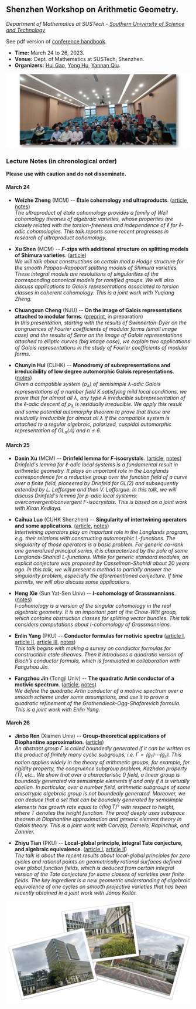<head>
    <script src="https://cdn.mathjax.org/mathjax/latest/MathJax.js?config=TeX-AMS-MML_HTMLorMML" type="text/javascript"></script>
    <script type="text/x-mathjax-config">
        MathJax.Hub.Config({
            tex2jax: {
            skipTags: ['script', 'noscript', 'style', 'textarea', 'pre'],
            inlineMath: [['$','$']]
            }
        });
    </script>
</head>


## Shenzhen Workshop on Arithmetic Geometry.

_Department of Mathematics at SUSTech - [Southern University of Science and Technology](https://math.sustech.edu.cn/conference/12651.html)_

See pdf version of [conference handbook](././handbook.pdf).

- **Time:** March 24 to 26, 2023.
- **Venue:** Dept. of Mathematics at SUSTech, Shenzhen.
- **Organizers:** [Hui Gao](https://huigaomath.github.io/), [Yong Hu](https://math.sustech.edu.cn/c/huyong?lang=en), [Yannan Qiu](https://math.sustech.edu.cn/c/qiuyannan?lang=en).

![group](././group.png)

### Lecture Notes (in chronological order)

**Please use with caution and do not disseminate.**

#### March 24

- **Weizhe Zheng** (MCM) -- **Étale cohomology and ultraproducts**. ([article](https://link.springer.com/article/10.1007/s00229-020-01234-x), [notes](././Zheng.pdf)) <br/>
_The ultraproduct of étale cohomology provides a family of Weil cohomology theories of algebraic varieties, whose properties are closely related with the torsion-freeness and independence of $\ell$ for $\ell$-adic cohomologies. This talk reports some recent progresses in research of ultraproduct cohomology._

- **Xu Shen** (MCM) -- **_F_-zips with additional structure on splitting models of Shimura varieties**. ([article](https://arxiv.org/abs/2212.13763)) <br/>
_We will talk about constructions on certain mod p Hodge structure for the smooth Pappas-Rapoport splitting models of Shimura varieties. These integral models are resolutions of singularities of the corresponding canonical models for ramified groups. We will also discuss applications to Galois representations associated to torsion classes in coherent cohomology. This is a joint work with Yuqiang Zheng._

- **Chuangxun Cheng** (NJU) -- **On the image of Galois representations attached to modular forms**. ([preprint](././Cheng.pdf), in preparation)  <br/>
_In this presentation, starting with the results of Swinnerton-Dyer on the congruences of Fourier coefficients of modular forms (small image case) and the results of Serre on the image of Galois representations attached to elliptic curves (big image case), we explain two applications of Galois representations in the study of Fourier coefficients of modular forms._

- **Chunyin Hui** (CUHK) -- **Monodromy of subrepresentations and irreducibility of low degree automorphic Galois representations**. ([notes](././Hui.pdf)) <br/>
_Given a compatible system $(\rho_{\lambda})$ of semisimple $\lambda$-adic Galois representations of a number field $K$ satisfying mild local conditions, we prove that for almost all $\lambda$, any type A irreducible subrepresentation of the $\ell$-adic descent of $\rho_{\lambda}$ is residually irreducible. We apply this result and some potential automorphy theorem to prove that those are residually irreducible for almost all $\lambda$ if the compatible system is attached to a regular algebraic, polarized, cuspidal automorphic representation of $\mathrm{GL}_{n}(\mathbb{A})$ and $n\leqslant 6$._

#### March 25

- **Daxin Xu** (MCM) -- **Drinfeld lemma for _F_-isocrystals**. ([article](https://arxiv.org/abs/2210.14872), [notes](././Xu.pdf)) <br/>
_Drinfeld's lemma for $\ell$-adic local systems is a fundamental result in arithmetic geometry. It plays an important role in the Langlands correspondence for a reductive group over the function field of a curve over a finite field, pioneered by Drinfeld for GL(2) and subsequently extended by L. Lafforgue and then V. Lafforgue. In this talk, we will discuss Drinfeld's lemma for p-adic local systems: overconvergent/convergent F-isocrystals. This is based on a joint work with Kiran Kedlaya._


- **Caihua Luo** (CUHK Shenzhen) -- **Singularity of intertwining operators and some applications**. ([article](https://arxiv.org/abs/2112.03531), [notes](././Luo.pdf)) <br/>
_Intertwining operators play an important role in the Langlands program, e.g. their relations with constructing automorphic L-functions. The singularity of those operators is a basic problem. For generic co-rank one generalized principal series, it is characterized by the pole of some Langlands-Shahidi L-functions. While for generic standard modules, an explicit conjecture was proposed by Casselman-Shahidi about 20 years ago. In this talk, we will present a method to partially answer the singularity problem, especially the aforementioned conjecture. If time permits, we will also discuss some applications._


- **Heng Xie** (Sun Yat-Sen Univ) -- **_I_-cohomology of Grassmannians**. ([notes](././Xie.pdf)) <br/>
_I-cohomology is a version of the singular cohomology in the real algebraic geometry. It is an important part of the Chow-Witt group, which contains obstruction classes for splitting vector bundles. This talk considers computations about I-cohomology of Grassmannians._

- **Enlin Yang** (PKU) -- **Conductor formulas for motivic spectra** ([article I](https://www.ams.org/journals/tran/2020-373-10/S0002-9947-2020-08187-2/S0002-9947-2020-08187-2.pdf), [article II](https://arxiv.org/abs/2209.11086), [article III](https://arxiv.org/abs/2211.10985), [notes](././Yang.pdf)) <br/>
_This talk begins with making a survey on conductor formulas for constructible etale sheaves. Then it introduces a quadratic version of Bloch’s conductor formula, which is formulated in collaboration with Fangzhou Jin._

- **Fangzhou Jin** (Tongji Univ) -- **The quadratic Artin conductor of a motivic spectrum**. ([article](https://arxiv.org/abs/2211.10985), [notes](././Jin.pdf)) <br/>
_We define the quadratic Artin conductor of a motivic spectrum over a smooth scheme under some assumptions, and use it to prove a quadratic refinement of the Grothendieck-Ogg-Shafarevich formula. This is a joint work with Enlin Yang._

#### March 26

- **Jinbo Ren** (Xiamen Univ) -- **Group-theoretical applications of Diophantine approximation**. ([article](https://link.springer.com/article/10.1007/s00222-021-01064-y)) <br/>
_An abstract group $\Gamma$ is called boundedly generated if it can be written as the product of finitely many cyclic subgroups, i.e. $\Gamma=\langle g_1\rangle \cdots \langle g_r\rangle$. This notion applies widely in the theory of arithmetic groups, for example, for rigidity property, the congruence subgroup problem, Kazhdan property (T), etc.. We show that over a characteristic 0 field, a linear group is boundedly generated via semisimple elements if and only if it is virtually abelian. In particular, over a number field, arithmetic subgroups of some anisotrypic algebraic group is not boundedly generated. Moreover, we can deduce that a set that can be boundely generated by semisimple elements has growth rate equal to $c(\log T)^s$ with respect to height, where $T$ denotes the height function. The proof deeply uses subspace theorem in Diophantine approximation and generic element theory in Galois theory. This is a joint work with Corvaja, Demeio, Rapinchuk, and Zannier._


- **Zhiyu Tian** (PKU) -- **Local-global principle, integral Tate conjecture, and algebraic equivalence**. ([article I](https://arxiv.org/abs/2211.15915), [article II](https://arxiv.org/abs/2302.07069)) <br/>
_The talk is about the recent results about local-global principles for zero cycles and rational points on geometrically rational surfaces defined over global function fields, which is deduced from certain integral version of the Tate conjecture for some classes of varieties over finite fields. The key ingredient is a new geometric understanding of algebraic equivalence of one cycles on smooth projective varieties that has been recently obtained in a joint work with János Kollár._

![SUSTech-landscape](././landscape.png)